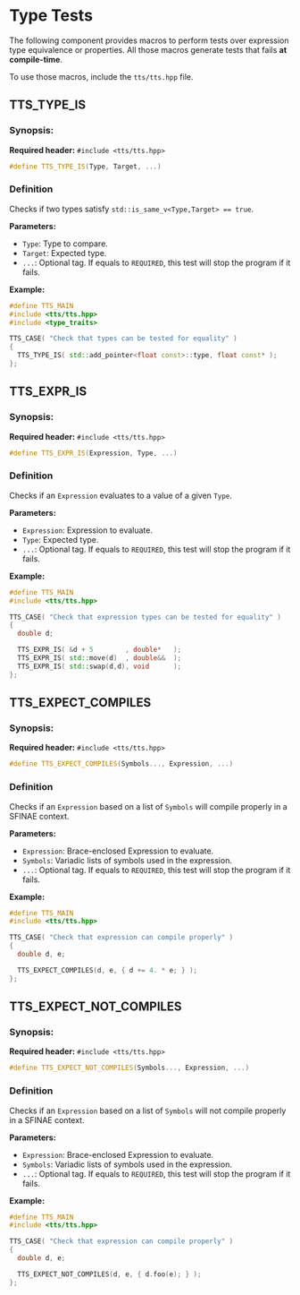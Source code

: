 # Type Tests

The following component provides macros to perform tests over expression type equivalence or properties.
All those macros generate tests that fails **at  compile-time**.

To use those macros, include the `tts/tts.hpp` file.

## TTS_TYPE_IS

### Synopsis:
**Required header:** `#include <tts/tts.hpp>`
~~~~~~~~~~~~~~~~~~~~~~~~~~~~~~~~~~~~~~~~ c++
#define TTS_TYPE_IS(Type, Target, ...)
~~~~~~~~~~~~~~~~~~~~~~~~~~~~~~~~~~~~~~~~

### Definition
Checks if two types satisfy `std::is_same_v<Type,Target> == true`.

**Parameters:**
  + `Type`: Type to compare.
  + `Target`: Expected type.
  + `...`: Optional tag. If equals to `REQUIRED`, this test will stop the program if it fails.

**Example:**

~~~~~~~~~~~~~~~~~~~~~~~~~~~~~~~~~~~~~~~~ c++
#define TTS_MAIN
#include <tts/tts.hpp>
#include <type_traits>

TTS_CASE( "Check that types can be tested for equality" )
{
  TTS_TYPE_IS( std::add_pointer<float const>::type, float const* );
};
~~~~~~~~~~~~~~~~~~~~~~~~~~~~~~~~~~~~~~~~

## TTS_EXPR_IS

### Synopsis:
**Required header:** `#include <tts/tts.hpp>`
~~~~~~~~~~~~~~~~~~~~~~~~~~~~~~~~~~~~~~~~ c++
#define TTS_EXPR_IS(Expression, Type, ...)
~~~~~~~~~~~~~~~~~~~~~~~~~~~~~~~~~~~~~~~~

### Definition
Checks if an `Expression` evaluates to a value of a given `Type`.

**Parameters:**
  + `Expression`: Expression to evaluate.
  + `Type`: Expected type.
  + `...`: Optional tag. If equals to `REQUIRED`, this test will stop the program if it fails.

**Example:**

~~~~~~~~~~~~~~~~~~~~~~~~~~~~~~~~~~~~~~~~ c++
#define TTS_MAIN
#include <tts/tts.hpp>

TTS_CASE( "Check that expression types can be tested for equality" )
{
  double d;

  TTS_EXPR_IS( &d + 5        , double*   );
  TTS_EXPR_IS( std::move(d)  , double&&  );
  TTS_EXPR_IS( std::swap(d,d), void      );
};
~~~~~~~~~~~~~~~~~~~~~~~~~~~~~~~~~~~~~~~~

## TTS_EXPECT_COMPILES

### Synopsis:
**Required header:** `#include <tts/tts.hpp>`
~~~~~~~~~~~~~~~~~~~~~~~~~~~~~~~~~~~~~~~~ c++
#define TTS_EXPECT_COMPILES(Symbols..., Expression, ...)
~~~~~~~~~~~~~~~~~~~~~~~~~~~~~~~~~~~~~~~~

### Definition
Checks if an `Expression` based on a list of `Symbols` will compile properly in a SFINAE
context.

**Parameters:**
  + `Expression`: Brace-enclosed Expression to evaluate.
  + `Symbols`: Variadic lists of symbols used in the expression.
  + `...`: Optional tag. If equals to `REQUIRED`, this test will stop the program if it fails.

**Example:**

~~~~~~~~~~~~~~~~~~~~~~~~~~~~~~~~~~~~~~~~ c++
#define TTS_MAIN
#include <tts/tts.hpp>

TTS_CASE( "Check that expression can compile properly" )
{
  double d, e;

  TTS_EXPECT_COMPILES(d, e, { d += 4. * e; } );
};
~~~~~~~~~~~~~~~~~~~~~~~~~~~~~~~~~~~~~~~~

## TTS_EXPECT_NOT_COMPILES

### Synopsis:
**Required header:** `#include <tts/tts.hpp>`
~~~~~~~~~~~~~~~~~~~~~~~~~~~~~~~~~~~~~~~~ c++
#define TTS_EXPECT_NOT_COMPILES(Symbols..., Expression, ...)
~~~~~~~~~~~~~~~~~~~~~~~~~~~~~~~~~~~~~~~~

### Definition
Checks if an `Expression` based on a list of `Symbols` will not compile properly in a SFINAE
context.

**Parameters:**
  + `Expression`: Brace-enclosed Expression to evaluate.
  + `Symbols`: Variadic lists of symbols used in the expression.
  + `...`: Optional tag. If equals to `REQUIRED`, this test will stop the program if it fails.

**Example:**

~~~~~~~~~~~~~~~~~~~~~~~~~~~~~~~~~~~~~~~~ c++
#define TTS_MAIN
#include <tts/tts.hpp>

TTS_CASE( "Check that expression can compile properly" )
{
  double d, e;

  TTS_EXPECT_NOT_COMPILES(d, e, { d.foo(e); } );
};
~~~~~~~~~~~~~~~~~~~~~~~~~~~~~~~~~~~~~~~~
